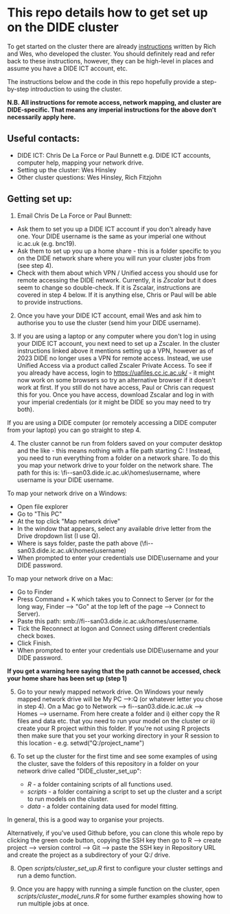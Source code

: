# This repo details how to get set up on the DIDE cluster
  

To get started on the cluster there are already [instructions](https://mrc-ide.github.io/didehpc/articles/didehpc.html#getting-started) written by Rich and Wes, who developed the cluster. 
You should definitely read and refer back to these instructions, however, they can be high-level in places and assume you have a DIDE ICT account, etc. 

The instructions below and the code in this repo hopefully provide a step-by-step introduction to using the cluster.

**N.B. All instructions for remote access, network mapping, and cluster are DIDE-specific. That means any imperial instructions for the above don't necessarily apply here.** 

## Useful contacts:
* DIDE ICT: Chris De La Force or Paul Bunnett e.g. DIDE ICT accounts, computer help, mapping your network drive.
* Setting up the cluster: Wes Hinsley
* Other cluster questions: Wes Hinsley, Rich Fitzjohn 

## Getting set up:

1) Email Chris De La Force or Paul Bunnett: 
* Ask them to set you up a DIDE ICT account if you don't already have one. Your DIDE username is the same as your imperial one without ic.ac.uk (e.g. bnc19).
* Ask them to set up you up a home share - this is a folder specific to you on the DIDE network share where you will run your cluster jobs from (see step 4).
* Check with them about which VPN / Unified access you should use for remote accessing the DIDE network. Currently, it is *Zscalar* but it does seem to change so double-check. If it is Zscalar, instructions are covered in step 4 below. If it is anything else, Chris or Paul will be able to provide instructions. 

2) Once you have your DIDE ICT account, email Wes and ask him to authorise you to use the cluster (send him your DIDE username). 

3) If you are using a laptop or any computer where you don't log in using your DIDE ICT account, you next need to set up a Zscaler. In the cluster instructions linked above it mentions setting up a VPN, however as of 2023 DIDE no longer uses a VPN for remote access. Instead, we use Unified Access via a product called Zscaler Private Access. To see if you already have access, login to https://uafiles.cc.ic.ac.uk/ - it might now work on some browsers so try an alternative browser if it doesn't work at first. If you still do not have access, Paul or Chris can request this for you. Once you have access, download Zscalar and log in with your imperial credentials (or it might be DIDE so you may need to try both).

If you are using a DIDE computer (or remotely accessing a DIDE computer from your laptop) you can go straight to step 4.

4) The cluster cannot be run from folders saved on your computer desktop and the like - this means nothing with a file path starting C: ! Instead, you need to run everything from a folder on a network share. To do this you map your network drive to your folder on the network share. The path for this is: \\fi--san03.dide.ic.ac.uk\homes\username, where username is your DIDE username. 

To map your network drive on a Windows:
* Open file explorer 
* Go to "This PC"
* At the top click "Map network drive"
* In the window that appears, select any available drive letter from the Drive dropdown list (I use Q). 
* Where is says folder, paste the path above (\\fi--san03.dide.ic.ac.uk\homes\username)
* When prompted to enter your credentials use DIDE\username and your DIDE password.

To map your network drive on a Mac:
* Go to Finder
* Press Command + K which takes you to Connect to Server (or for the long way, Finder --> "Go" at the top left of the page --> Connect to Server). 
* Paste this path: smb://fi--san03.dide.ic.ac.uk/homes/username.
* Tick the Reconnect at logon and Connect using different credentials check boxes.
* Click Finish.
* When prompted to enter your credentials use DIDE\username and your DIDE password.

**If you get a warning here saying that the path cannot be accessed, check your home share has been set up (step 1)**

5) Go to your newly mapped network drive. On Windows your newly mapped network drive will be My PC -->:Q (or whatever letter you chose in step 4). On a Mac go to Network --> fi--san03.dide.ic.ac.uk --> Homes --> username. 
From here create a folder and i) either copy the R files and data etc. that you need to run your model on the cluster or ii) create your R project within this folder. If you're not using R projects then make sure that you set your working directory in your R session to this location - e.g. setwd("Q:/project_name")
 
6) To set up the cluster for the first time and see some examples of using the cluster, save the folders of this repository in a folder on your network drive called "DIDE_cluster_set_up":
   * *R* - a folder containing scripts of all functions used. 
   * *scripts* - a folder containing a script to set up the cluster and a script to run models on the cluster. 
   * *data* - a folder containing data used for model fitting.
  
  In general, this is a good way to organise your projects. 

Alternatively, if you've used Github before, you can clone this whole repo by clicking the green code button, copying the SSH key then go to R --> create project --> version control --> Git --> paste the SSH key in Repository URL and create the project as a subdirectory of your Q:/ drive.  

8) Open *scripts/cluster_set_up.R* first to configure your cluster settings and run a demo function. 

9) Once you are happy with running a simple function on the cluster, open *scripts/cluster_model_runs.R* for some further examples showing how to run multiple jobs at once. 


